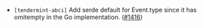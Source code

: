 - `[tendermint-abci]` Add serde default for Event.type since it has omitempty in the Go
  implementation.
  ([\#1416](https://github.com/informalsystems/tendermint-rs/pull/1416))
